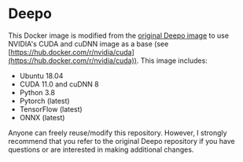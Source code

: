 # Deepo

This Docker image is modified from the [original Deepo image](https://github.com/ufoym/deepo) to use NVIDIA's CUDA and cuDNN image as a base (see [https://hub.docker.com/r/nvidia/cuda](https://hub.docker.com/r/nvidia/cuda)). This image includes:
* Ubuntu 18.04
* CUDA 11.0 and cuDNN 8
* Python 3.8
* Pytorch (latest)
* TensorFlow (latest)
* ONNX (latest)

Anyone can freely reuse/modify this repository. However, I strongly recommend that you refer to the original Deepo repository if you have questions or are interested in making additional changes.
